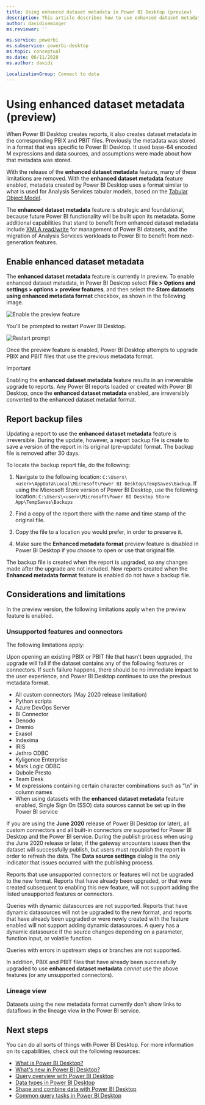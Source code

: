 ```yaml
---
title: Using enhanced dataset metadata in Power BI Desktop (preview)
description: This article describes how to use enhanced dataset metadata in Power BI.
author: davidiseminger
ms.reviewer: ''

ms.service: powerbi
ms.subservice: powerbi-desktop
ms.topic: conceptual
ms.date: 06/11/2020
ms.author: davidi

LocalizationGroup: Connect to data
---
```

# Using enhanced dataset metadata (preview)

When Power BI Desktop creates reports, it also creates dataset metadata in the corresponding PBIX and PBIT files. Previously the metadata was stored in a format that was specific to Power BI Desktop. It used base-64 encoded M expressions and data sources, and assumptions were made about how that metadata was stored.

With the release of the **enhanced dataset metadata** feature, many of these limitations are removed. With the **enhanced dataset metadata** feature enabled, metadata created by Power BI Desktop uses a format similar to what is used for Analysis Services tabular models, based on the [Tabular Object Model](https://docs.microsoft.com/bi-reference/tom/introduction-to-the-tabular-object-model-tom-in-analysis-services-amo).


The **enhanced dataset metadata** feature is strategic and foundational, because future Power BI functionality will be built upon its metadata. Some additional capabilities that stand to benefit from enhanced dataset metadata include [XMLA read/write](https://docs.microsoft.com/power-platform-release-plan/2019wave2/business-intelligence/xmla-readwrite) for management of Power BI datasets, and the migration of Analysis Services workloads to Power BI to benefit from next-generation features.



## Enable enhanced dataset metadata

The **enhanced dataset metadata** feature is currently in preview. To enable enhanced dataset metadata, in Power BI Desktop select **File > Options and settings > options > preview features**, and then select the **Store datasets using enhanced metadata format** checkbox, as shown in the following image. 

![Enable the preview feature](media/desktop-enhanced-dataset-metadata/enhanced-dataset-metadata-01.png)

You'll be prompted to restart Power BI Desktop.

![Restart prompt](media/desktop-enhanced-dataset-metadata/enhanced-dataset-metadata-02.png)

Once the preview feature is enabled, Power BI Desktop attempts to upgrade PBIX and PBIT files that use the previous metadata format. 

> [!IMPORTANT]
> Enabling the **enhanced dataset metadata** feature results in an irreversible upgrade to reports. Any Power BI reports loaded or created with Power BI Desktop, once the **enhanced dataset metadata** enabled, are irreversibly converted to the enhanced dataset metadat format.

## Report backup files

Updating a report to use the **enhanced dataset metadata** feature is irreversible. During the update, however, a report backup file is create to save a version of the report in its original (pre-update) format. The backup file is removed after 30 days. 

To locate the backup report file, do the following:

1. Navigate to the following location: ```C:\Users\<user>\AppData\Local\Microsoft\Power BI Desktop\TempSaves\Backup```. If using the Microsoft Store version of Power BI Desktop, use the following location: ```C:\Users\<user>\Microsoft\Power BI Desktop Store App\TempSaves\Backups``` 

2. Find a copy of the report there with the name and time stamp of the original file.

3. Copy the file to a location you would prefer, in order to preserve it.

4. Make sure the **Enhanced metadata format** preview feature is disabled in Power BI Desktop if you choose to open or use that original file. 

The backup file is created when the report is upgraded, so any changes made after the upgrade are not included. New reports created when the **Enhanced metadata format** feature is enabled do not have a backup file.


## Considerations and limitations

In the preview version, the following limitations apply when the preview feature is enabled.

### Unsupported features and connectors

The following limitations apply:

Upon opening an existing PBIX or PBIT file that hasn't been upgraded, the upgrade will fail if the dataset contains any of the following features or connectors. If such failure happens, there should be no immediate impact to the user experience, and Power BI Desktop continues to use the previous metadata format.

* All custom connectors (May 2020 release limitation)
* Python scripts
* Azure DevOps Server
* BI Connector
* Denodo
* Dremio
* Exasol
* Indexima
* IRIS
* Jethro ODBC
* Kyligence Enterprise
* Mark Logic ODBC
* Qubole Presto
* Team Desk
* M expressions containing certain character combinations such as “\\n” in column names
* When using datasets with the **enhanced dataset metadata** feature enabled, Single Sign On (SSO) data sources cannot be set up in the Power BI service

If you are using the **June 2020** release of Power BI Desktop (or later), all custom connectors and all built-in connectors *are* supported for Power BI Desktop and the Power BI service. During the publish process when using the June 2020 release or later, if the gateway encounters issues then the dataset will successfully publish, but users must republish the report in order to refresh the data. The **Data source settings** dialog is the only indicator that issues occurred with the publishing process.

Reports that use unsupported connectors or features will not be upgraded to the new format. Reports that have already been upgraded, or that were created subsequent to enabling this new feature, will not support adding the listed unsupported features or connectors. 

Queries with dynamic datasources are not supported. Reports that have dynamic datasources will not be upgraded to the new format, and reports that have already been upgraded or were newly created with the feature enabled will not support adding dynamic datasources. A query has a dynamic datasource if the source changes depending on a parameter, function input, or volatile function. 

Queries with errors in upstream steps or branches are not supported. 

In addition, PBIX and PBIT files that have already been successfully upgraded to use **enhanced dataset metadata** *cannot* use the above features (or any unsupported connectors).

### Lineage view
Datasets using the new metadata format currently don't show links to dataflows in the lineage view in the Power BI service.

## Next steps

You can do all sorts of things with Power BI Desktop. For more information on its capabilities, check out the following resources:

* [What is Power BI Desktop?](../fundamentals/desktop-what-is-desktop.md)
* [What's new in Power BI Desktop?](../fundamentals/desktop-latest-update.md)
* [Query overview with Power BI Desktop](../transform-model/desktop-query-overview.md)
* [Data types in Power BI Desktop](desktop-data-types.md)
* [Shape and combine data with Power BI Desktop](desktop-shape-and-combine-data.md)
* [Common query tasks in Power BI Desktop](../transform-model/desktop-common-query-tasks.md)
